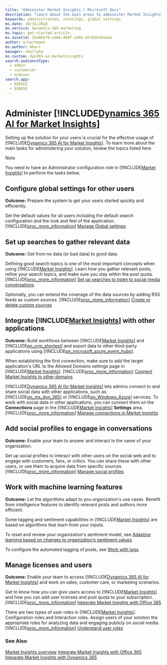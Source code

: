 ```yaml
---
title: "Administer Market Insights | Microsoft Docs"
description: "Learn about the main areas to administer Market Insights"
keywords: administration, stettings, global settings
ms.date: 10/31/2018
ms.service: dynamics-365-marketing
ms.topic: get-started-article
ms.assetid: 1ba86b79-a3b4-4b0f-a56b-d57b5b591aee
author: m-hartmann
ms.author: mhart
manager: shellyha
ms.custom: dyn365-ai-marketinsights
search.audienceType: 
  - admin
  - customizer
  - enduser
search.app: 
  - D365CE
  - D365SE
---
```

# Administer [!INCLUDE[Dynamics 365 AI for Market Insights](../includes/pn-market-insights-long.md)]
Setting up the solution for your users is crucial for the effective usage of [!INCLUDE[Dynamics 365 AI for Market Insights](../includes/pn-market-insights-long.md)]. To learn more about the main tasks for administering your solution, review the topics listed here.  
  
> [!NOTE]
>  You need to have an Administrator configuration role in [!INCLUDE[Market Insights](../includes/pn-market-insights-short.md)] to perform the tasks below.  
  
## Configure global settings for other users  
**Outcome:** Prepare the system to get your users started quickly and efficiently.  

Set the default values for all users including the default search configuration and the look and feel of the application. [!INCLUDE[proc_more_information](../includes/proc-more-information.md)] [Manage Global settings](manage-global-settings.md)  
  
## Set up searches to gather relevant data  
**Outcome:** Get from no data (or bad data) to good data.  
  
Defining good search topics is one of the most important concepts when using [!INCLUDE[Market Insights](../includes/pn-market-insights-short.md)]. Learn how you gather relevant posts, refine your search topics, and make sure you stay within the post quota. [!INCLUDE[proc_more_information](../includes/proc-more-information.md)] [Set up searches to listen to social media conversations](set-up-searches.md)  
  
Optionally, you can extend the coverage of the data sources by adding RSS feeds as custom sources. [!INCLUDE[proc_more_information](../includes/proc-more-information.md)] [Create or delete custom sources](custom-sources.md)  
  
## Integrate [!INCLUDE[Market Insights](../includes/pn-market-insights-short.md)] with other applications  
**Outcome:** Build workflows between [!INCLUDE[Market Insights](../includes/pn-market-insights-short.md)] and [!INCLUDE[pn_crm_shortest](../includes/pn-crm-shortest.md)] and export data to other third-party applications using [!INCLUDE[pn_microsoft_azure_event_hubs](../includes/pn-microsoft-azure-event-hubs.md)].  
  
When establishing the first connection, make sure to add the target application's URL to the Allowed Domains settings page in [!INCLUDE[Market Insights](../includes/pn-market-insights-short.md)]. [!INCLUDE[proc_more_information](../includes/proc-more-information.md)] [Connect Market Insights to other domains](connect-other-domains.md)  
  
[!INCLUDE[Dynamics 365 AI for Market Insights](../includes/pn-market-insights-long.md)] lets admins connect to and share social data with other applications, such as [!INCLUDE[pn_ms_dyn_365](../includes/pn-ms-dyn-365.md)] or [!INCLUDE[pn_Windows_Azure](../includes/pn-windows-azure.md)] services. To work with social data in other applications, you can connect them on the **Connections** page in the [!INCLUDE[Market Insights](../includes/pn-market-insights-short.md)] **Settings** area. [!INCLUDE[proc_more_information](../includes/proc-more-information.md)] [Manage connections in Market Insights](manage-connections.md)  
  
## Add social profiles to engage in conversations  
**Outcome:** Enable your team to answer and interact in the name of your organization.  
 
Set up social profiles to interact with other users on the social web and to engage with customers, fans, or critics. You can share these with other users, or use them to acquire data from specific sources. [!INCLUDE[proc_more_information](../includes/proc-more-information.md)] [Manage social profiles](manage-social-profiles.md)  
  
## Work with machine learning features  
**Outcome:** Let the algorithms adapt to you organization's use cases. Benefit from intelligence features to identify relevant posts and authors more efficient.  
  
Some tagging and sentiment capabilities in [!INCLUDE[Market Insights](../includes/pn-market-insights-short.md)] are based on algorithms that learn from your inputs.  
  
To reset and review your organization's sentiment model, see [Adaptive learning based on changes to organization’s sentiment values](adaptive-learning.md).  
  
To configure the automated tagging of posts, see [Work with tags](tags.md).  
  
## Manage licenses and users  
**Outcome:** Enable your team to access [!INCLUDE[Dynamics 365 AI for Market Insights](../includes/pn-market-insights-long.md)] and work on sales, customer care, or marketing scenarios.  
  
Get to know how you can give users access to [!INCLUDE[Market Insights](../includes/pn-market-insights-short.md)] and how you can add user licenses and post quota to your subscription. [!INCLUDE[proc_more_information](../includes/proc-more-information.md)] [Integrate Market Insights with Office 365](manage-licenses.md)  
  
There are two types of user roles in [!INCLUDE[Market Insights](../includes/pn-market-insights-short.md)]: Configuration roles and Interaction roles. Assign users of your solution the appropriate roles for analyzing data and engaging publicly on social media. [!INCLUDE[proc_more_information](../includes/proc-more-information.md)] [Understand user roles](user-roles.md)  
  
### See Also  
[Market Insights overview](overview.md)
[Integrate Market Insights with Office 365](manage-licenses.md)   
[Integrate Market Insights with Dynamics 365](integrate-widgets-dynamics-365.md)   
 

